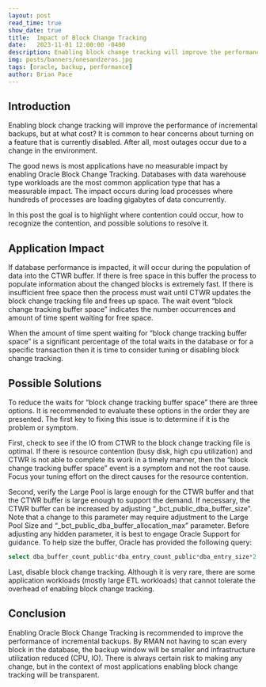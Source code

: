 ```yaml
---
layout: post
read_time: true
show_date: true
title:  Impact of Block Change Tracking
date:   2023-11-01 12:00:00 -0400
description: Enabling block change tracking will improve the performance of incremental backups, but at what cost?
img: posts/banners/onesandzeros.jpg
tags: [oracle, backup, performance]
author: Brian Pace
---
```

## Introduction

Enabling block change tracking will improve the performance of incremental backups, but at what cost?  It is common to hear concerns about turning on a feature that is currently disabled.  After all, most outages occur due to a change in the environment.

The good news is most applications have no measurable impact by enabling Oracle Block Change Tracking.   Databases with data warehouse type workloads are the most common application type that has a measurable impact.  The impact occurs during load processes where hundreds of processes are loading gigabytes of data concurrently.

In this post the goal is to highlight where contention could occur, how to recognize the contention, and possible solutions to resolve it.

## Application Impact

If database performance is impacted, it will occur during the population of data into the CTWR buffer.  If there is free space in this buffer the process to populate information about the changed blocks is extremely fast.  If there is insufficient free space then the process must wait until CTWR updates the block change tracking file and frees up space. The wait event “block change tracking buffer space” indicates the number occurrences and amount of time spent waiting for free space.

When the amount of time spent waiting for “block change tracking buffer space” is a significant percentage of the total waits in the database or for a specific transaction then it is time to consider tuning or disabling block change tracking.

## Possible Solutions

To reduce the waits for “block change tracking buffer space” there are three options.  It is recommended to evaluate these options in the order they are presented.  The first key to fixing this issue is to determine if it is the problem or symptom.

First, check to see if the IO from CTWR to the block change tracking file is optimal. If there is resource contention (busy disk, high cpu utilization) and CTWR is not able to complete its work in a timely manner, then the “block change tracking buffer space” event is a symptom and not the root cause.  Focus your tuning effort on the direct causes for the resource contention.

Second, verify the Large Pool is large enough for the CTWR buffer and that the CTWR buffer is large enough to support the demand.  If necessary, the CTWR buffer can be increased by adjusting “_bct_public_dba_buffer_size”.  Note that a change to this parameter may require adjustment to the Large Pool Size and “_bct_public_dba_buffer_allocation_max” parameter.  Before adjusting any hidden parameter, it is best to engage Oracle Support for guidance. To help size the buffer, Oracle has provided the following query:

```sql
select dba_buffer_count_public*dba_entry_count_public*dba_entry_size*2 from X$KRCSTAT;
```

Last, disable block change tracking.  Although it is very rare, there are some application workloads (mostly large ETL workloads) that cannot tolerate the overhead of enabling block change tracking.  

## Conclusion

Enabling Oracle Block Change Tracking is recommended to improve the performance of incremental backups.  By RMAN not having to scan every block in the database, the backup window will be smaller and infrastructure utilization reduced (CPU, IO).  There is always certain risk to making any change, but in the context of most applications enabling block change tracking will be transparent.
